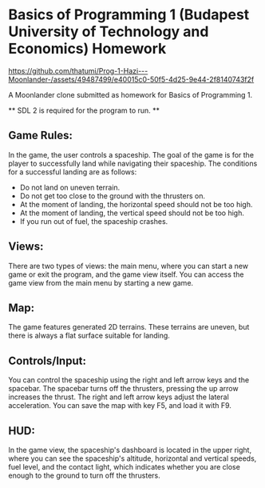 # Basics of Programming 1 (Budapest University of Technology and Economics) Homework

https://github.com/thatumi/Prog-1-Hazi---Moonlander-/assets/49487499/e40015c0-50f5-4d25-9e44-2f8140743f2f

A Moonlander clone submitted as homework for Basics of Programming 1. 

** SDL 2 is required for the program to run. **

## Game Rules: 
In the game, the user controls a spaceship. The goal of the game is for the player to successfully land while navigating their spaceship. The conditions for a successful landing are as follows:
- Do not land on uneven terrain.
- Do not get too close to the ground with the thrusters on.
- At the moment of landing, the horizontal speed should not be too high.
- At the moment of landing, the vertical speed should not be too high.
- If you run out of fuel, the spaceship crashes.



## Views: 
There are two types of views: the main menu, where you can start a new game or exit the program, and the game view itself. You can access the game view from the main menu by starting a new game. 
## Map: 
The game features generated 2D terrains. These terrains are uneven, but there is always a flat surface suitable for landing.
## Controls/Input: 
You can control the spaceship using the right and left arrow keys and the spacebar. The spacebar turns off the thrusters, pressing the up arrow increases the thrust. The right and left arrow keys adjust the lateral acceleration. You can save the map with key F5, and load it with F9.
## HUD: 
In the game view, the spaceship's dashboard is located in the upper right, where you can see the spaceship's altitude, horizontal and vertical speeds, fuel level, and the contact light, which indicates whether you are close enough to the ground to turn off the thrusters.

